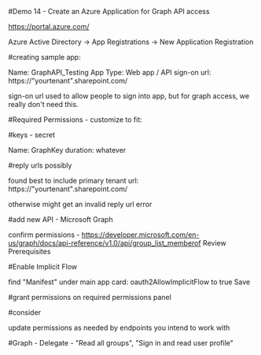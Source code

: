 #Demo 14 - Create an Azure Application for Graph API access

 
 https://portal.azure.com/
    
Azure Active Directory
-> App Registrations
-> New Application Registration

#creating sample app:

Name: GraphAPI_Testing
App Type: Web app / API
sign-on url: https://"yourtenant".sharepoint.com/

sign-on url used to allow people to sign into app, but for graph access, we really don't need this.

#Required Permissions - customize to fit:

#keys - secret

Name: GraphKey
duration: whatever
    
#reply urls possibly
    
found best to include primary tenant url:
https://"yourtenant".sharepoint.com/

otherwise might get an invalid reply url error

#add new API - Microsoft Graph 

confirm permissions - https://developer.microsoft.com/en-us/graph/docs/api-reference/v1.0/api/group_list_memberof
Review Prerequisites

#Enable Implicit Flow

find "Manifest" under main app card:
oauth2AllowImplicitFlow to true
Save

#grant permissions on required permissions panel

#consider

update permissions as needed by endpoints you intend to work with

#Graph - Delegate - "Read all groups", "Sign in and read user profile"